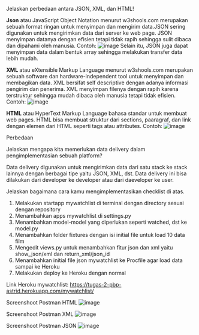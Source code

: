 Jelaskan perbedaan antara JSON, XML, dan HTML!

**Json** atau JavaScript Object Notation menurut w3shools.com merupakan sebuah format ringan untuk menyimpan dan mengirim data.JSON sering digunakan untuk mengirimkan data dari server ke web page. JSON menyimpan datanya dengan efisien tetapi tidak rapih sehingga sulit dibaca dan dipahami oleh manusia. 
Contoh:
![image](https://user-images.githubusercontent.com/101729344/191658775-9e5b634b-40a7-471c-9d2d-cb6e617dd9a3.png)
Selain itu, JSON juga dapat menyimpan data dalam bentuk array sehingga melakukan transfer data lebih mudah.

**XML** atau eXtensible Markup Language menurut w3shools.com merupakan sebuah software dan hardware-independent tool untuk menyimpan dan membagikan data. XML bersifat self descriptive dengan adanya informasi pengirim dan penerima. XML menyimpan filenya dengan rapih karena terstruktur sehingga mudah dibaca oleh manusia tetapi tidak efisien. Contoh:
![image](https://user-images.githubusercontent.com/101729344/191659161-da3555a3-6b2f-4803-8183-0cf054afd829.png)


**HTML** atau HyperText Markup Language bahasa standar untuk membuat web pages. HTML bisa membuat struktur dari sections, paaragraf, dan link dengan elemen dari HTML seperti tags atau attributes. Contoh:
![image](https://user-images.githubusercontent.com/101729344/191659258-1117287c-404d-4c16-aa8b-e5a4955a46bf.png)


Perbedaan 
 
Jelaskan mengapa kita memerlukan data delivery dalam pengimplementasian sebuah platform?

Data delivery digunakan untuk mengirimkan data dari satu stack ke stack lainnya dengan berbagai tipe yaitu JSON, XML, dst. Data delivery ini bisa dilakukan dari developer ke developer atau dari daeveloper ke user. 

Jelaskan bagaimana cara kamu mengimplementasikan checklist di atas.
  1. Melakukan startapp mywatchlist di terminal dengan directory sesuai dengan repository
  2. Menambahkan apps mywatchlist di settings.py 
  3. Menambahkan model-model yang diperlukan seperti watched, dst ke model.py
  4. Menambahkan folder fixtures dengan isi initial file untuk load 10 data film
  5. Mengedit views.py untuk menambahkan fitur json dan xml yaitu show_json/xml dan return_xml/json_id
  6. Menambahkan initial file json mywatchlist ke Procfile agar load data sampai ke Heroku
  7. Melakukan deploy ke Heroku dengan normal

Link Heroku mywatchlist:
https://tugas-2-pbp-astrid.herokuapp.com/mywatchlist/

Screenshoot Postman HTML
![image](https://user-images.githubusercontent.com/101729344/191659410-5c743cae-9dea-4c76-9db7-87c1a32349a9.png)

Screenshoot Postman XML
![image](https://user-images.githubusercontent.com/101729344/191659353-63c96237-518d-4a78-a8a9-65fa4e46176c.png)

Screenshoot Postman JSON
![image](https://user-images.githubusercontent.com/101729344/191659317-53995c72-0df9-4bdb-875f-833e6b396df6.png)
